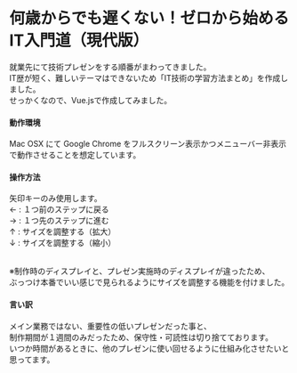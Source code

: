 # 何歳からでも遅くない！ゼロから始めるIT入門道（現代版）
就業先にて技術プレゼンをする順番がまわってきました。<br>
IT歴が短く、難しいテーマはできないため「IT技術の学習方法まとめ」を作成しました。<br>
せっかくなので、Vue.jsで作成してみました。

#### 動作環境
Mac OSX にて Google Chrome をフルスクリーン表示かつメニューバー非表示で動作させることを想定しています。

#### 操作方法
矢印キーのみ使用します。<br>
← : １つ前のステップに戻る<br>
→ : １つ先のステップに進む<br>
↑ : サイズを調整する（拡大）<br>
↓ : サイズを調整する（縮小）<br><br>

※制作時のディスプレイと、プレゼン実施時のディスプレイが違ったため、<br>
 ぶっつけ本番でいい感じで見られるようにサイズを調整する機能を付けました。

#### 言い訳
メイン業務ではない、重要性の低いプレゼンだった事と、<br>
制作期間が１週間のみだったため、保守性・可読性は切り捨てております。<br>
いつか時間があるときに、他のプレゼンに使い回せるように仕組み化させたいと思ってます。
